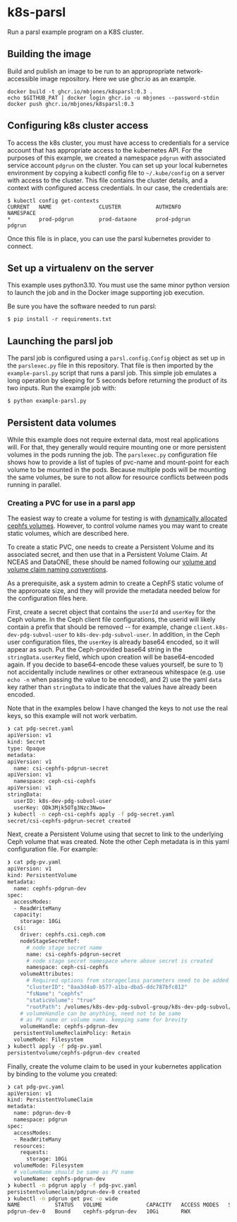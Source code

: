 # k8s-parsl

Run a parsl example program on a K8S cluster.

## Building the image

Build and publish an image to be run to an appropropriate network-accessible image repository.
Here we use ghcr.io as an example.

```
docker build -t ghcr.io/mbjones/k8sparsl:0.3 .
echo $GITHUB_PAT | docker login ghcr.io -u mbjones --password-stdin
docker push ghcr.io/mbjones/k8sparsl:0.3
```

## Configuring k8s cluster access

To access the k8s cluster, you must have access to credentials for a service account that
has appropriate access to the kubernetes API. For the purposes of this example, 
we created a namespace `pdgrun` with associated service account `pdgrun` on the cluster. You
can set up your local kubernetes environment by copying a kubectl config file to `~/.kube/config`
on a server with access to the cluster. This file contains the cluster details, and a context with
configured access credentials. In our case, the credentials are:

```
$ kubectl config get-contexts
CURRENT   NAME               CLUSTER           AUTHINFO           NAMESPACE
*         prod-pdgrun        prod-dataone      prod-pdgrun        pdgrun
```

Once this file is in place, you can use the parsl kubernetes provider to connect.

## Set up a virtualenv on the server

This example uses python3.10. You must use the same minor python version to launch the job and in the
Docker image supporting job execution.

Be sure you have the software needed to run parsl:

```
$ pip install -r requirements.txt
```

## Launching the parsl job

The parsl job is configured using a `parsl.config.Config` object as set up in the `parslexec.py` file 
in this repository. That file is then imported by the `example-parsl.py` script that runs a parsl job. 
This simple job emulates a long operation by sleeping for 5 seconds before returning the product of 
its two inputs. Run the example job with:

```
$ python example-parsl.py
```

## Persistent data volumes

While this example does not require external data, most real applications will. For that, they
generally would require mounting one or more persistent volumes in the pods running the job. The
`parslexec.py` configuration file shows how to provide a list of tuples of pvc-name and mount-point 
for each volume to be mounted in the pods.  Because multiple pods will be mounting the same volumes,
be sure to not allow for resource conflicts between pods running in parallel.

### Creating a PVC for use in a parsl app

The easiest way to create a volume for testing is with [dynamically allocated cephfs volumes](https://github.com/DataONEorg/k8s-cluster/blob/main/storage/Ceph/Ceph-CSI-CephFS.md#provisioning-dynamic-cephfs-volumes). However, to control volume names you may want to create static volumes, which are described here.

To create a static PVC, one needs to create a Persistent Volume and its associated secret, and then use that in a Persistent Volume Claim. At NCEAS and DataONE, these should be named following our [volume and volume claim naming conventions](https://github.com/DataONEorg/k8s-cluster/blob/main/storage/storage.md#dataone-volume-naming-conventions). 

As a prerequisite, ask a system admin to create a  CephFS static volume of the approroate size, and they will provide the metadata needed below for the configuration files here. 

First, create a secret object that contains the `userId` and `userKey` for the Ceph volume. In the Ceph client file configurations, the userid will likely contain a prefix that should be removed -- for example, change `client.k8s-dev-pdg-subvol-user` to `k8s-dev-pdg-subvol-user`. In addition, in the Ceph user configuration files, the `userKey` is already base64 encoded, so it will appear as such. Put the Ceph-provided base64 string in the `stringData.userKey` field, which upon creation will be base64-encoded again. If you decide to base64-encode these values yourself, be sure to 1) not accidentally include newlines or other extraneous whitespace (e.g. use `echo -n` when passing the value to be encoded), and 2) use the yaml `data` key rather than `stringData` to indicate that the values have already been encoded.

Note that in the examples below I have changed the keys to not use the real keys, so this example will not work verbatim.

```bash
❯ cat pdg-secret.yaml
apiVersion: v1
kind: Secret
type: Opaque
metadata:
apiVersion: v1
  name: csi-cephfs-pdgrun-secret
apiVersion: v1
  namespace: ceph-csi-cephfs
apiVersion: v1
stringData:
  userID: k8s-dev-pdg-subvol-user
  userKey: ODk3Mjk5OTg3Nzc3Nwo=
❯ kubectl -n ceph-csi-cephfs apply -f pdg-secret.yaml
secret/csi-cephfs-pdgrun-secret created
```

Next, create a Persistent Volume using that secret to link to the underlying Ceph volume that was created. Note the other Ceph metadata is in this yaml configuration file. For example:

```bash
❯ cat pdg-pv.yaml
apiVersion: v1
kind: PersistentVolume
metadata:
  name: cephfs-pdgrun-dev
spec:
  accessModes:
  - ReadWriteMany
  capacity:
    storage: 10Gi
  csi:
    driver: cephfs.csi.ceph.com
    nodeStageSecretRef:
      # node stage secret name
      name: csi-cephfs-pdgrun-secret
      # node stage secret namespace where above secret is created
      namespace: ceph-csi-cephfs
    volumeAttributes:
      # Required options from storageclass parameters need to be added in volumeAttributes
      "clusterID": "8aa3d4a0-b577-a1ba-dba5-ddc787bfc812"
      "fsName": "cephfs"
      "staticVolume": "true"
      "rootPath": /volumes/k8s-dev-pdg-subvol-group/k8s-dev-pdg-subvol/674cdd70-2571-1fff-8a4e-e6cf1d945d7a
    # volumeHandle can be anything, need not to be same
    # as PV name or volume name. keeping same for brevity
    volumeHandle: cephfs-pdgrun-dev
  persistentVolumeReclaimPolicy: Retain
  volumeMode: Filesystem
❯ kubectl apply -f pdg-pv.yaml
persistentvolume/cephfs-pdgrun-dev created
```

Finally, create the volume claim to be used in your kubernetes application by binding to the volume you created:

```bash
❯ cat pdg-pvc.yaml
apiVersion: v1
kind: PersistentVolumeClaim
metadata:
  name: pdgrun-dev-0
  namespace: pdgrun
spec:
  accessModes:
  - ReadWriteMany
  resources:
    requests:
      storage: 10Gi
  volumeMode: Filesystem
  # volumeName should be same as PV name
  volumeName: cephfs-pdgrun-dev
❯ kubectl -n pdgrun apply -f pdg-pvc.yaml
persistentvolumeclaim/pdgrun-dev-0 created
❯ kubectl -n pdgrun get pvc -o wide
NAME           STATUS   VOLUME              CAPACITY   ACCESS MODES   STORAGECLASS   AGE   VOLUMEMODE
pdgrun-dev-0   Bound    cephfs-pdgrun-dev   10Gi       RWX                           62s   Filesystem
```
